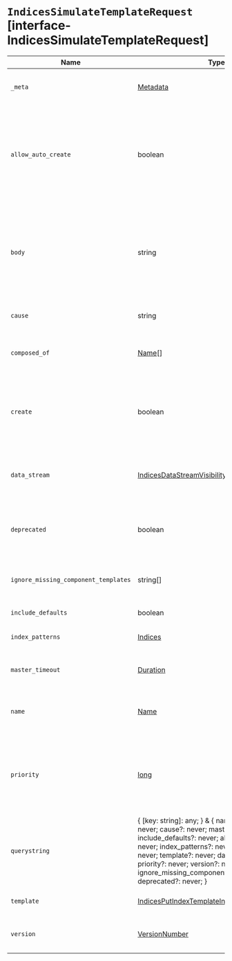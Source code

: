 # `IndicesSimulateTemplateRequest` [interface-IndicesSimulateTemplateRequest]

| Name | Type | Description |
| - | - | - |
| `_meta` | [Metadata](./Metadata.md) | Optional user metadata about the index template. May have any contents. This map is not automatically generated by Elasticsearch. |
| `allow_auto_create` | boolean | This setting overrides the value of the `action.auto_create_index` cluster setting. If set to `true` in a template, then indices can be automatically created using that template even if auto-creation of indices is disabled via `actions.auto_create_index`. If set to `false`, then indices or data streams matching the template must always be explicitly created, and may never be automatically created. |
| `body` | string | ({ [key: string]: any; } & { name?: never; create?: never; cause?: never; master_timeout?: never; include_defaults?: never; allow_auto_create?: never; index_patterns?: never; composed_of?: never; template?: never; data_stream?: never; priority?: never; version?: never; _meta?: never; ignore_missing_component_templates?: never; deprecated?: never; }) | All values in `body` will be added to the request body. |
| `cause` | string | User defined reason for dry-run creating the new template for simulation purposes |
| `composed_of` | [Name](./Name.md)[] | An ordered list of component template names. Component templates are merged in the order specified, meaning that the last component template specified has the highest precedence. |
| `create` | boolean | If true, the template passed in the body is only used if no existing templates match the same index patterns. If false, the simulation uses the template with the highest priority. Note that the template is not permanently added or updated in either case; it is only used for the simulation. |
| `data_stream` | [IndicesDataStreamVisibility](./IndicesDataStreamVisibility.md) | If this object is included, the template is used to create data streams and their backing indices. Supports an empty object. Data streams require a matching index template with a `data_stream` object. |
| `deprecated` | boolean | Marks this index template as deprecated. When creating or updating a non-deprecated index template that uses deprecated components, Elasticsearch will emit a deprecation warning. |
| `ignore_missing_component_templates` | string[] | The configuration option ignore_missing_component_templates can be used when an index template references a component template that might not exist |
| `include_defaults` | boolean | If true, returns all relevant default configurations for the index template. |
| `index_patterns` | [Indices](./Indices.md) | Array of wildcard ( `*`) expressions used to match the names of data streams and indices during creation. |
| `master_timeout` | [Duration](./Duration.md) | Period to wait for a connection to the master node. If no response is received before the timeout expires, the request fails and returns an error. |
| `name` | [Name](./Name.md) | Name of the index template to simulate. To test a template configuration before you add it to the cluster, omit this parameter and specify the template configuration in the request body. |
| `priority` | [long](./long.md) | Priority to determine index template precedence when a new data stream or index is created. The index template with the highest priority is chosen. If no priority is specified the template is treated as though it is of priority 0 (lowest priority). This number is not automatically generated by Elasticsearch. |
| `querystring` | { [key: string]: any; } & { name?: never; create?: never; cause?: never; master_timeout?: never; include_defaults?: never; allow_auto_create?: never; index_patterns?: never; composed_of?: never; template?: never; data_stream?: never; priority?: never; version?: never; _meta?: never; ignore_missing_component_templates?: never; deprecated?: never; } | All values in `querystring` will be added to the request querystring. |
| `template` | [IndicesPutIndexTemplateIndexTemplateMapping](./IndicesPutIndexTemplateIndexTemplateMapping.md) | Template to be applied. It may optionally include an `aliases`, `mappings`, or `settings` configuration. |
| `version` | [VersionNumber](./VersionNumber.md) | Version number used to manage index templates externally. This number is not automatically generated by Elasticsearch. |
